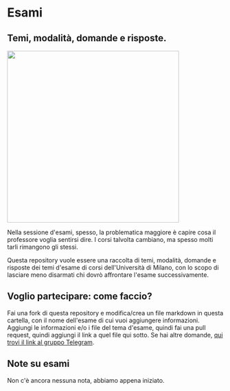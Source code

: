 # Esami
## Temi, modalità, domande e risposte.
<img src="https://github.com/LucaCappelletti94/various-notes/blob/master/Unimi/Esami/esami.png" width="400">

Nella sessione d'esami, spesso, la problematica maggiore è capire cosa il professore voglia sentirsi dire. I corsi talvolta cambiano, ma spesso molti tarli rimangono gli stessi.

Questa repository vuole essere una raccolta di temi, modalità, domande e risposte dei temi d'esame di corsi dell'Università di Milano, con lo scopo di lasciare meno disarmati chi dovrò affrontare l'esame successivamente.

## Voglio partecipare: come faccio?
Fai una fork di questa repository e modifica/crea un file markdown in questa cartella, con il nome dell'esame di cui vuoi aggiungere informazioni. Aggiungi le informazioni e/o i file del tema d'esame, quindi fai una pull request, quindi aggiungi il link a quel file qui sotto. Se hai altre domande, [qui trovi il link al gruppo Telegram](https://t.me/joinchat/CcGyMA18VRpan3MGcePkkA).

## Note su esami
Non c'è ancora nessuna nota, abbiamo appena iniziato.
